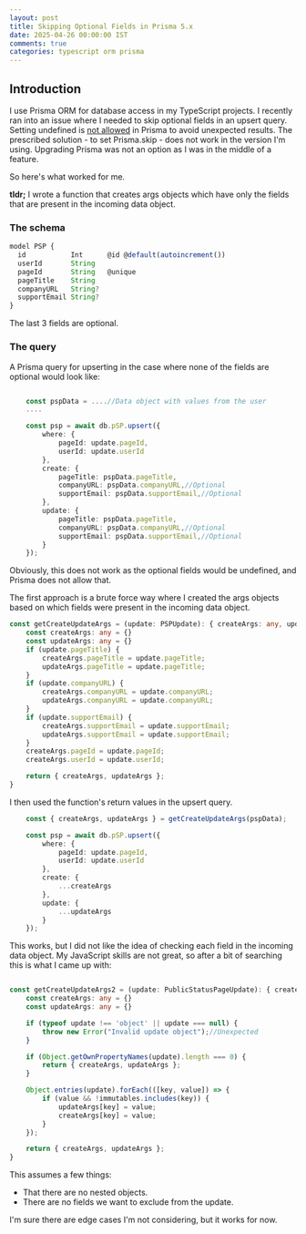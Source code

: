```yaml
---           
layout: post
title: Skipping Optional Fields in Prisma 5.x
date: 2025-04-26 00:00:00 IST
comments: true
categories: typescript orm prisma
---
```


## Introduction

I use Prisma ORM for database access in my TypeScript projects. I recently ran into an issue where I needed to skip optional fields in an upsert query.
Setting undefined is [not allowed](https://www.prisma.io/docs/orm/prisma-client/special-fields-and-types/null-and-undefined) in Prisma to avoid
 unexpected results. The prescribed solution - to set Prisma.skip - does not work in the version I'm using. Upgrading Prisma was not an option as I was in the middle of a feature. 
 
So here's what worked for me. 

**tldr;** I wrote a function that creates args objects which have only the fields that are present in the incoming data object.

### The schema
```typescript
model PSP {
  id           Int      @id @default(autoincrement())
  userId       String
  pageId       String   @unique
  pageTitle    String
  companyURL   String?
  supportEmail String?
}
```

The last 3 fields are optional.

### The query
A Prisma query for upserting in the case where none of the fields are optional would look like:

```typescript

    const pspData = ....//Data object with values from the user
    ....

    const psp = await db.pSP.upsert({
        where: {
            pageId: update.pageId,
            userId: update.userId
        },
        create: {
            pageTitle: pspData.pageTitle,
            companyURL: pspData.companyURL,//Optional
            supportEmail: pspData.supportEmail,//Optional
        },
        update: {
            pageTitle: pspData.pageTitle,
            companyURL: pspData.companyURL,//Optional
            supportEmail: pspData.supportEmail,//Optional
        }
    });
```

Obviously, this does not work as the optional fields would be undefined, and Prisma does not allow that. 

The first approach is a brute force way where I created the args objects based on which fields were present in the incoming data object.

```typescript
const getCreateUpdateArgs = (update: PSPUpdate): { createArgs: any, updateArgs: any } => {
    const createArgs: any = {}
    const updateArgs: any = {}
    if (update.pageTitle) {
        createArgs.pageTitle = update.pageTitle;
        updateArgs.pageTitle = update.pageTitle;
    }
    if (update.companyURL) {
        createArgs.companyURL = update.companyURL;
        updateArgs.companyURL = update.companyURL;
    }
    if (update.supportEmail) {
        createArgs.supportEmail = update.supportEmail;
        updateArgs.supportEmail = update.supportEmail;
    }
    createArgs.pageId = update.pageId;
    createArgs.userId = update.userId;

    return { createArgs, updateArgs };
}
```

I then used the function's return values in the upsert query.

```typescript
    const { createArgs, updateArgs } = getCreateUpdateArgs(pspData);

    const psp = await db.pSP.upsert({
        where: {
            pageId: update.pageId,
            userId: update.userId
        },
        create: {
            ...createArgs
        },
        update: {
            ...updateArgs
        }
    });
```

This works, but I did not like the idea of checking each field in the incoming data object. My JavaScript skills are not great, so after a bit of searching this is what I 
came up with:

```typescript

const getCreateUpdateArgs2 = (update: PublicStatusPageUpdate): { createArgs: any, updateArgs: any } => {
    const createArgs: any = {}
    const updateArgs: any = {}

    if (typeof update !== 'object' || update === null) {
        throw new Error("Invalid update object");//Unexpected
    }

    if (Object.getOwnPropertyNames(update).length === 0) {
        return { createArgs, updateArgs };
    }

    Object.entries(update).forEach(([key, value]) => {
        if (value && !immutables.includes(key)) {
            updateArgs[key] = value;
            createArgs[key] = value;
        }
    });

    return { createArgs, updateArgs };
}

```

This assumes a few things: 
- That there are no nested objects.
- There are no fields we want to exclude from the update.

I'm sure there are edge cases I'm not considering, but it works for now.